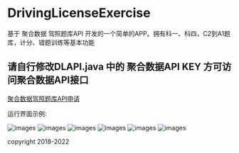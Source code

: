 # DrivingLicenseExercise
基于 聚合数据 驾照题库API 开发的一个简单的APP。拥有科一、科四，C2到A1题库，计分、错题训练等基本功能


## 请自行修改DLAPI.java 中的 聚合数据API KEY 方可访问聚合数据API接口

[聚合数据驾照题库API申请](https://www.juhe.cn/docs/api/id/183)


运行界面示例:

![images](images/QQ图片20200727164743.png)
![images](images/QQ图片20200727164805.png)
![images](images/QQ图片20200727164848.png)
![images](images/QQ图片20200727165310.png)
![images](images/QQ图片20200727165347.png)
![images](images/QQ图片20200727165409.png)

copyright 2018-2022
